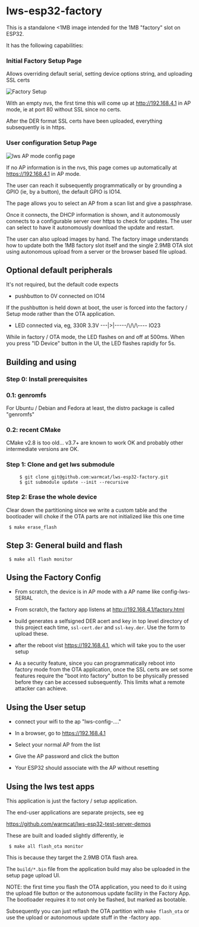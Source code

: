 lws-esp32-factory
=================

This is a standalone <1MB image intended for the 1MB "factory" slot on ESP32.

It has the following capabilities:

### Initial Factory Setup Page

Allows overriding default serial, setting device options string, and uploading SSL certs

![Factory Setup](https://libwebsockets.org/setup3.png)

With an empty nvs, the first time this will come up at http://192.168.4.1 in AP mode, ie at port 80 without SSL since no certs.

After the DER format SSL certs have been uploaded, everything subsequently is in https.

### User configuration Setup Page

![lws AP mode config page](https://libwebsockets.org/setup2.png)

If no AP information is in the nvs, this page comes up automatically at https://192.168.4.1 in AP mode.

The user can reach it subsequently programmatically or by grounding a GPIO (ie, by a button), the default GPIO is IO14.

The page allows you to select an AP from a scan list and give a passphrase.

Once it connects, the DHCP information is shown, and it autonomously connects to a configurable server over https to check for updates.  The user can select to have it autonomously download the update and restart.

The user can also upload images by hand.  The factory image understands how to update both the 1MB factory slot itself and the single 2.9MB OTA slot using autonomous upload from a server or the browser based file upload.

## Optional default peripherals

It's not required, but the default code expects

 - pushbutton to 0V connected on IO14

If the pushbutton is held down at boot, the user is forced into the factory / Setup mode rather than the OTA application.

 - LED connected via, eg, 330R   3.3V ---|>|-----/\\/\\/\\---- IO23

While in factory / OTA mode, the LED flashes on and off at 500ms.  When you press "ID Device" button in the UI, the LED flashes rapidly for 5s.


## Building and using

### Step 0: Install prerequisites

### 0.1: genromfs

For Ubuntu / Debian and Fedora at least, the distro package is called "genromfs"

### 0.2: recent CMake

CMake v2.8 is too old... v3.7+ are known to work OK and probably other intermediate versions are OK.

### Step 1: Clone and get lws submodule

```
     $ git clone git@github.com:warmcat/lws-esp32-factory.git
     $ git submodule update --init --recursive
```

### Step 2: Erase the whole device

Clear down the partitioning since we write a custom table and the bootloader
will choke if the OTA parts are not initialized like this one time

```
 $ make erase_flash
```

## Step 3: General build and flash

```
 $ make all flash monitor
```

## Using the Factory Config

 - From scratch, the device is in AP mode with a AP name like config-lws-SERIAL

 - From scratch, the factory app listens at http://192.168.4.1/factory.html

 - build generates a selfsigned DER acert and key in top level directory of this project each time, `ssl-cert.der` and `ssl-key.der`.  Use the form to upload these.

 - after the reboot vist https://192.168.4.1, which will take you to the user setup

 - As a security feature, since you can programmatically reboot into factory mode from the OTA application, once the SSL certs are set some features require the "boot into factory" button to be physically pressed before they can be accessed subsequently.  This limits what a remote attacker can achieve.

## Using the User setup

 - connect your wifi to the ap "lws-config-...."

 - In a browser, go to https://192.168.4.1

 - Select your normal AP from the list

 - Give the AP password and click the button

 - Your ESP32 should associate with the AP without resetting

## Using the lws test apps

This application is just the factory / setup application.

The end-user applications are separate projects, see eg

https://github.com/warmcat/lws-esp32-test-server-demos

These are built and loaded slightly differently, ie

```
 $ make all flash_ota monitor
```

This is because they target the 2.9MB OTA flash area.

The `build/*.bin` file from the application build may also be uploaded in the setup page upload UI.

NOTE: the first time you flash the OTA application, you need to do it using the
upload file button or the autonomous update facility in the Factory App.  The bootloader
requires it to not only be flashed, but marked as bootable.

Subsequently you can just reflash the OTA partition with `make flash_ota` or use the upload or autonomous update stuff in the -factory app.

